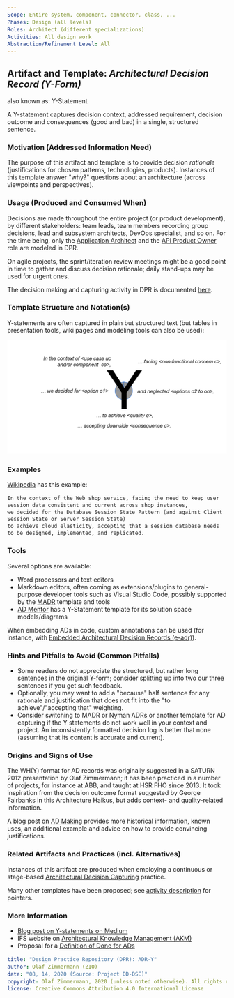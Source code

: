 ```yaml
---
Scope: Entire system, component, connector, class, ...
Phases: Design (all levels) 
Roles: Architect (different specializations)
Activities: All design work
Abstraction/Refinement Level: All
---
```



Artifact and Template: *Architectural Decision Record (Y-Form)*
---------------------------------------------------------------
also known as: Y-Statement

A Y-statement captures decision context, addressed requirement, decision outcome and consequences (good and bad) in a single, structured sentence.

### Motivation (Addressed Information Need) 
The purpose of this artifact and template is to provide decision *rationale* (justifications for chosen patterns, technologies, products). Instances of this template answer "why?" questions about an architecture (across viewpoints and perspectives).


### Usage (Produced and Consumed When)
Decisions are made throughout the entire project (or product development), by different stakeholders: team leads, team members recording group decisions, lead and subsystem architects, DevOps specialist, and so on. For the time being, only the [Application Architect](../roles/DPR-ApplicationArchitectRole.md) and the [API Product Owner](../roles/SDPR-APIProductOwner.md) role are modeled in DPR.

On agile projects, the sprint/iteration review meetings might be a good point in time to gather and discuss decision rationale; daily stand-ups may be used for urgent ones.

The decision making and capturing activity in DPR is documented [here](../activities/DPR-ArchitecturalDecisionCapturing.md).


### Template Structure and Notation(s)
Y-statements are often captured in plain but structured text (but tables in presentation tools, wiki pages and modeling tools can also be used):

![](images/ADCaptureYTemplate.png)


### Examples
[Wikipedia](https://en.wikipedia.org/wiki/Architectural_decision#Examples) has this example:

~~~
In the context of the Web shop service, facing the need to keep user session data consistent and current across shop instances, 
we decided for the Database Session State Pattern (and against Client Session State or Server Session State)
to achieve cloud elasticity, accepting that a session database needs to be designed, implemented, and replicated. 
~~~


### Tools
Several options are available: 

* Word processors and text editors
* Markdown editors, often coming as extensions/plugins to general-purpose developer tools such as Visual Studio Code, possibly supported by the [MADR](https://github.com/adr/madr) template and tools
* [AD Mentor](https://www.ifs.hsr.ch/index.php?id=13201&L=4) has a Y-Statement template for its solution space models/diagrams

When embedding ADs in code, custom annotations can be used (for instance, with [Embedded Architectural Decision Records (e-adr)](https://github.com/adr/e-adr)).


### Hints and Pitfalls to Avoid (Common Pitfalls)

* Some readers do not appreciate the structured, but rather long sentences in the original Y-form; consider splitting up into two our three sentences if you get such feedback.
* Optionally, you may want to add a "because" half sentence for any rationale and justification that does not fit into the "to achieve"/"accepting that" weighting. 
* Consider switching to MADR or Nyman ADRs or another template for AD capturing if the Y statements do not work well in your context and project. An inconsistently formatted decision log is better that none (assuming that its content is accurate and current).


### Origins and Signs of Use
The WH(Y) format for AD records was originally suggested in a SATURN 2012 presentation by Olaf Zimmermann; it has been practiced in a number of projects, for instance at ABB, and taught at HSR FHO since 2013. It took inspiration from the decision outcome format suggested by George Fairbanks in this Architecture Haikus, but adds context- and quality-related information.

A blog post on [AD Making](https://ozimmer.ch/practices/2020/04/27/ArchitectureDecisionMaking.html) provides more historical information, known uses, an additional example and advice on how to provide convincing justifications.

<!-- 
### Performing Role(s)

* [Application Architect](../roles/DPR-ApplicationArchitectRole.md)
* [API Product Owner](../roles/SDPR-APIProductOwner.md)
* Any other decision maker and technical leader
-->

### Related Artifacts and Practices (incl. Alternatives)
Instances of this artifact are produced when employing a continuous or stage-based [Architectural Decision Capturing](../artifacts-activities/DPR-ArchitecturalDecisionCapturing.md) practice.

Many other templates have been proposed; see [activity description](../activities/DPR-ArchitecturalDecisionCapturing.md) for pointers.


### More Information

* [Blog post on Y-statements on Medium](https://medium.com/@docsoc/y-statements-10eb07b5a177)
* IFS website on [Architectural Knowledge Management (AKM)](https://www.ifs.hsr.ch/index.php?id=13191&L=4) 
* Proposal for a [Definition of Done for ADs](https://ozimmer.ch/practices/2020/05/22/ADDefinitionOfDone.html)


```yaml
title: "Design Practice Repository (DPR): ADR-Y"
author: Olaf Zimmermann (ZIO)
date: "08, 14, 2020 (Source: Project DD-DSE)"
copyright: Olaf Zimmermann, 2020 (unless noted otherwise). All rights reserved.
license: Creative Commons Attribution 4.0 International License
```

